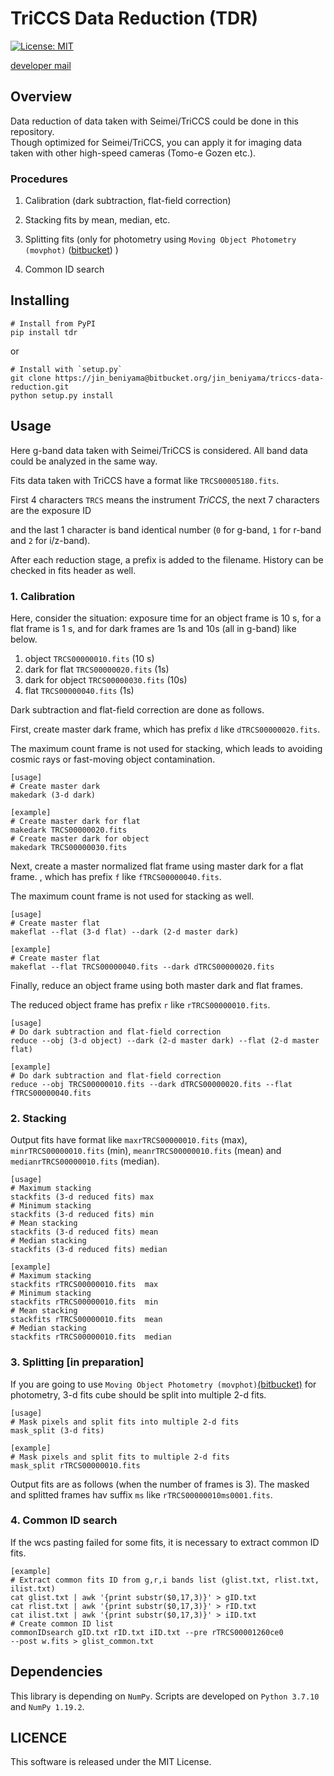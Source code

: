 # TriCCS Data Reduction (TDR)
[![License: MIT](https://img.shields.io/badge/License-MIT-yellow.svg)](https://opensource.org/licenses/MIT)

[developer mail](<mailto:beniyama@ioa.s.u-tokyo.ac.jp>)


## Overview
Data reduction of data taken with Seimei/TriCCS could be done in this repository.  
Though optimized for Seimei/TriCCS, 
you can apply it for imaging data taken with other high-speed cameras
(Tomo-e Gozen etc.).

### Procedures
1. Calibration (dark subtraction, flat-field correction)


2. Stacking fits by mean, median, etc.


3. Splitting fits
(only for photometry using `Moving Object Photometry (movphot)` ([bitbucket](https://bitbucket.org/jin_beniyama/movphot/src/master/)) )

4. Common ID search

## Installing
```
# Install from PyPI
pip install tdr
```
or
```
# Install with `setup.py`
git clone https://jin_beniyama@bitbucket.org/jin_beniyama/triccs-data-reduction.git
python setup.py install
```


## Usage
Here g-band data taken with Seimei/TriCCS is considered.
All band data could be analyzed in the same way.

Fits data taken with TriCCS have a format like `TRCS00005180.fits`.

First 4 characters `TRCS` means the instrument *TriCCS*,
the next 7 characters are the exposure ID 

and the last 1 character is band identical number 
(`0` for g-band, `1` for r-band and `2` for i/z-band).

After each reduction stage, a prefix is added to the filename.
History can be checked in fits header as well.


### 1. Calibration
Here, consider the situation:
exposure time for an object frame is 10 s,
for a flat frame is 1 s,
and for dark frames are 1s and 10s (all in g-band) 
like below.

1. object `TRCS00000010.fits` (10 s)
2. dark for flat `TRCS00000020.fits` (1s)
3. dark for object `TRCS00000030.fits` (10s)
4. flat `TRCS00000040.fits` (1s)

Dark subtraction and flat-field correction are done as follows.


First, create master dark frame, which has prefix `d` like `dTRCS00000020.fits`.

The maximum count frame is not used for stacking,
which leads to avoiding cosmic rays or fast-moving object contamination.
```
[usage]
# Create master dark
makedark (3-d dark)

[example]
# Create master dark for flat
makedark TRCS00000020.fits
# Create master dark for object
makedark TRCS00000030.fits
```

Next, create a master normalized flat frame using master dark for a flat frame.
, which has prefix `f` like `fTRCS00000040.fits`.

The maximum count frame is not used for stacking as well.

```
[usage]
# Create master flat
makeflat --flat (3-d flat) --dark (2-d master dark)

[example]
# Create master flat
makeflat --flat TRCS00000040.fits --dark dTRCS00000020.fits
```

Finally, reduce an object frame using both master dark and flat frames. 

The reduced object frame has prefix `r` like `rTRCS00000010.fits`.

```
[usage]
# Do dark subtraction and flat-field correction
reduce --obj (3-d object) --dark (2-d master dark) --flat (2-d master flat)

[example]
# Do dark subtraction and flat-field correction
reduce --obj TRCS00000010.fits --dark dTRCS00000020.fits --flat fTRCS00000040.fits
```

### 2. Stacking
Output fits have format like 
`maxrTRCS00000010.fits` (max),
`minrTRCS00000010.fits` (min),
`meanrTRCS00000010.fits` (mean) and
`medianrTRCS00000010.fits` (median).

```
[usage]
# Maximum stacking
stackfits (3-d reduced fits) max
# Minimum stacking
stackfits (3-d reduced fits) min
# Mean stacking
stackfits (3-d reduced fits) mean
# Median stacking
stackfits (3-d reduced fits) median

[example]
# Maximum stacking
stackfits rTRCS00000010.fits  max
# Minimum stacking
stackfits rTRCS00000010.fits  min
# Mean stacking
stackfits rTRCS00000010.fits  mean
# Median stacking
stackfits rTRCS00000010.fits  median
```

### 3. Splitting [in preparation]
If you are going to use `Moving Object Photometry (movphot)`[(bitbucket)](https://bitbucket.org/jin_beniyama/movphot/src/master/) for photometry,
3-d fits cube should be split into multiple 2-d fits.

```
[usage]
# Mask pixels and split fits into multiple 2-d fits
mask_split (3-d fits)

[example]
# Mask pixels and split fits to multiple 2-d fits
mask_split rTRCS00000010.fits
```
Output fits are as follows (when the number of frames is 3).
The masked and splitted frames hav suffix `ms` like `rTRCS00000010ms0001.fits`.


### 4. Common ID search
If the wcs pasting failed for some fits,
it is necessary to extract common ID fits.


```
[example]
# Extract common fits ID from g,r,i bands list (glist.txt, rlist.txt, ilist.txt)
cat glist.txt | awk '{print substr($0,17,3)}' > gID.txt
cat rlist.txt | awk '{print substr($0,17,3)}' > rID.txt
cat ilist.txt | awk '{print substr($0,17,3)}' > iID.txt
# Create common ID list 
commonIDsearch gID.txt rID.txt iID.txt --pre rTRCS00001260ce0 
--post w.fits > glist_common.txt
```

## Dependencies
This library is depending on `NumPy`.
Scripts are developed on `Python 3.7.10` and `NumPy 1.19.2`.


## LICENCE
This software is released under the MIT License.

